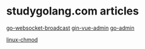 # studygolang.com articles

[go-websocket-broadcast](https://github.com/jack15083/go-websocket-broadcast)
[gin-vue-admin](https://github.com/piexlmax/gin-vue-admin)
[go-admin](https://studygolang.com/topics/10272?fr=sidebar)

[linux-chmod](https://mp.weixin.qq.com/s?__biz=MzAxODI5ODMwOA==&mid=2666540459&idx=1&sn=301fc43baaea80e1512b4972d45677b2&chksm=80dce900b7ab60163db2f04e96a9f56ee1ab19e4c56c0d9189c89b9544c4e7eea7cef4bdac8c&mpshare=1&scene=24&srcid=12025d0oeYIj4j82AoeuCK0b#rd)
